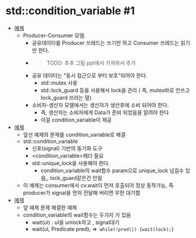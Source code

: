 # std::condition_variable #1

- [예제](./cond1.cpp)
  - Producer-Consumer 모델.
    - 공유데이타를 Producer 쓰레드는 쓰기만 하고 Consumer 쓰레드는 읽기만 한다. 
    - > TODO: 추후 그림 ppt에서 가져와서 추가 
    - 공유 데이터는 "동시 접근으로 부터 보호"되어야 한다. 
      - std::mutex 사용
      - std::lock_guard 등을 사용해서 lock을 관리 ( 즉, mutex바로 안쓰고 lock_guard 쓰라는 말)
    - 소비자-생산자 모델에서는 생산자가 생산후에 소비 되어야 한다. 
      - 즉, 생산자는 소비자에게 Data가 준비 되었음을 알려야 한다
      - 이걸 condition_variable이 제공
- [예제](./cond2.cpp)
  - 앞선 예제의 문제를 condition_variable로 해결
  - std::condition_variable
    - 신호(signal) 기반의 동기화 도구
    - <condition_variable>헤더 필요
    - std::unique_lock을 사용해야 한다.
      - condition_variable의 wait함수 param으로 unique_lock 넘길수 있음,, lock_guard같은건 안됨
  - 이 예제는 consumer에서 cv.wait이 먼저 호출되야 정상 동작가능, 즉 producer가 signal을 먼저 전달해 버리면 무한 대기함
- [예제](./cond3.cpp)
  - 앞 예제 문제 해결한 예제
  - condition_variable의 wait함수는 두가지 가 있음
    - wait(ul) : ul을 unlock하고 , signal대기
    - wait(ul, Predicate pred); =>` while(!pred()) {wait(lock);}`